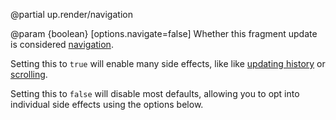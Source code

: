 @partial up.render/navigation

@param {boolean} [options.navigate=false]
  Whether this fragment update is considered [navigation](/navigation).

  Setting this to `true` will enable many side effects, like
  like [updating history](/updating-history) or [scrolling](/scrolling).

  Setting this to `false` will disable most defaults, allowing you to
  opt into individual side effects using the options below.
